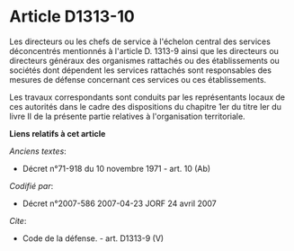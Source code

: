 # Article D1313-10

Les directeurs ou les chefs de service à l'échelon central des services déconcentrés mentionnés à l'article D. 1313-9 ainsi
que les directeurs ou directeurs généraux des organismes rattachés ou des établissements ou sociétés dont dépendent les
services rattachés sont responsables des mesures de défense concernant ces services ou ces établissements. 

Les travaux correspondants sont conduits par les représentants locaux de ces autorités dans le cadre des dispositions du
chapitre 1er du titre Ier du livre II de la présente partie relatives à l'organisation territoriale.

**Liens relatifs à cet article**

_Anciens textes_:

  - Décret n°71-918 du 10 novembre 1971 - art. 10 (Ab)

_Codifié par_:

  - Décret n°2007-586 2007-04-23 JORF 24 avril 2007

_Cite_:

  - Code de la défense. - art. D1313-9 (V)
